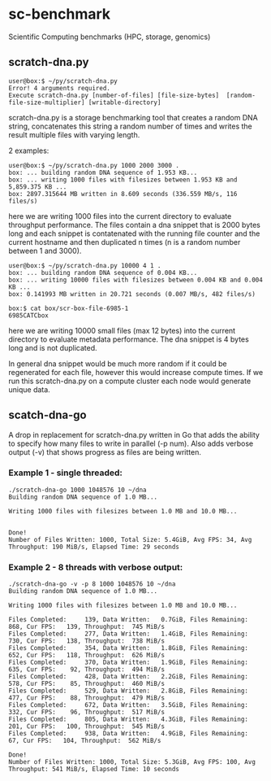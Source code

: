 sc-benchmark
============

Scientific Computing benchmarks (HPC, storage, genomics)


scratch-dna.py
--------------

    user@box:$ ~/py/scratch-dna.py
    Error! 4 arguments required. 
    Execute scratch-dna.py [number-of-files] [file-size-bytes]  [random-file-size-multiplier] [writable-directory]

scratch-dna.py is a storage benchmarking tool that creates a random DNA string, concatenates this string a random number of times and writes the result multiple files with varying length. 

2 examples: 

    user@box:$ ~/py/scratch-dna.py 1000 2000 3000 .
    box: ... building random DNA sequence of 1.953 KB...
    box: ... writing 1000 files with filesizes between 1.953 KB and 5,859.375 KB ...
    box: 2897.315644 MB written in 8.609 seconds (336.559 MB/s, 116 files/s)

here we are writing 1000 files into the current directory to evaluate throughput performance. The files contain a dna snippet that is 2000 bytes long and each snippet is contatenated with the running file counter and the current hostname and then duplicated n times (n is a random number between 1 and 3000).

    user@box:$ ~/py/scratch-dna.py 10000 4 1 .
    box: ... building random DNA sequence of 0.004 KB...
    box: ... writing 10000 files with filesizes between 0.004 KB and 0.004 KB ...
    box: 0.141993 MB written in 20.721 seconds (0.007 MB/s, 482 files/s)
    
    box:$ cat box/scr-box-file-6985-1
    6985CATCbox

here we are writing 10000 small files (max 12 bytes) into the current directory to evaluate metadata performance. The dna snippet is 4 bytes long and is not duplicated.

In general dna snippet would be much more random if it could be regenerated for each file, however this would increase compute times. If we run this scratch-dna.py on a compute cluster each node would generate unique data.

scatch-dna-go
-------------

A drop in replacement for scratch-dna.py written in Go that adds the ability to specify how many files to write in parallel (-p num). Also adds verbose output (-v) that shows progress as files are being written.

### Example 1 - single threaded:

```
./scratch-dna-go 1000 1048576 10 ~/dna
Building random DNA sequence of 1.0 MB...

Writing 1000 files with filesizes between 1.0 MB and 10.0 MB...


Done!
Number of Files Written: 1000, Total Size: 5.4GiB, Avg FPS: 34, Avg Throughput: 190 MiB/s, Elapsed Time: 29 seconds
```

### Example 2 - 8 threads with verbose output:

```
./scratch-dna-go -v -p 8 1000 1048576 10 ~/dna
Building random DNA sequence of 1.0 MB...

Writing 1000 files with filesizes between 1.0 MB and 10.0 MB...

Files Completed:     139, Data Written:   0.7GiB, Files Remaining:     868, Cur FPS:   139, Throughput:  745 MiB/s
Files Completed:     277, Data Written:   1.4GiB, Files Remaining:     730, Cur FPS:   138, Throughput:  738 MiB/s
Files Completed:     354, Data Written:   1.8GiB, Files Remaining:     652, Cur FPS:   118, Throughput:  626 MiB/s
Files Completed:     370, Data Written:   1.9GiB, Files Remaining:     635, Cur FPS:    92, Throughput:  494 MiB/s
Files Completed:     428, Data Written:   2.2GiB, Files Remaining:     578, Cur FPS:    85, Throughput:  460 MiB/s
Files Completed:     529, Data Written:   2.8GiB, Files Remaining:     477, Cur FPS:    88, Throughput:  479 MiB/s
Files Completed:     672, Data Written:   3.5GiB, Files Remaining:     332, Cur FPS:    96, Throughput:  517 MiB/s
Files Completed:     805, Data Written:   4.3GiB, Files Remaining:     201, Cur FPS:   100, Throughput:  545 MiB/s
Files Completed:     938, Data Written:   4.9GiB, Files Remaining:      67, Cur FPS:   104, Throughput:  562 MiB/s

Done!
Number of Files Written: 1000, Total Size: 5.3GiB, Avg FPS: 100, Avg Throughput: 541 MiB/s, Elapsed Time: 10 seconds
```
